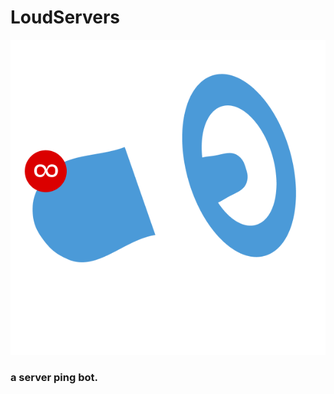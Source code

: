 # LoudServers
![logo](https://github.com/webbrowser11/LoudServers/blob/main/loudserverslogo.png)
### a server ping bot.
